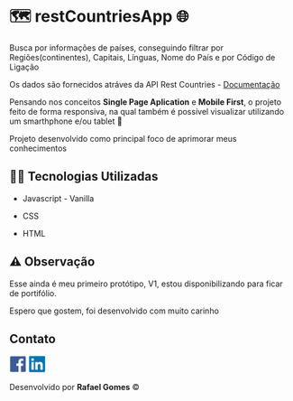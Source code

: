 # :world_map: restCountriesApp :globe_with_meridians: 

Busca por informações de países, conseguindo filtrar por Regiões(continentes), Capitais, Línguas, Nome do País e por Código de Ligação 

Os dados são fornecidos atráves da API Rest Countries - 
[Documentação](https://restcountries.eu/)

Pensando nos conceitos **Single Page Aplication** e **Mobile First**, o projeto feito de forma responsiva, na qual também é possível visualizar utilizando um smarthphone e/ou tablet :calling: 

Projeto desenvolvido como principal foco de aprimorar meus conhecimentos

## :technologist:   Tecnologias Utilizadas 
* Javascript - Vanilla 
- CSS
+ HTML


## 	:warning:   Observação

Esse ainda é meu primeiro protótipo, V1, estou disponibilizando para ficar de portifólio.

Espero que gostem, foi desenvolvido com muito carinho

## Contato
<a href="https://www.facebook.com/rafael.gomes.961pl/"><img src="https://raw.githubusercontent.com/devicons/devicon/master/icons/facebook/facebook-original.svg" width="30" heigth="30" alt="Rafael-facebook"></a>
<a href="https://www.linkedin.com/in/rafael-gomes-77ab23160/"><img src="https://raw.githubusercontent.com/devicons/devicon/master/icons/linkedin/linkedin-original.svg" width="30" heigth="30" alt="Rafael-linkedn"></a>

 Desenvolvido por **Rafael Gomes** :copyright:


